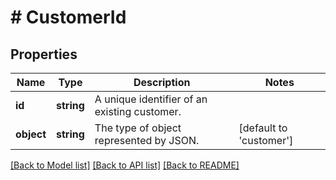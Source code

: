 # # CustomerId

## Properties

Name | Type | Description | Notes
------------ | ------------- | ------------- | -------------
**id** | **string** | A unique identifier of an existing customer. |
**object** | **string** | The type of object represented by JSON. | [default to 'customer']

[[Back to Model list]](../../README.md#models) [[Back to API list]](../../README.md#endpoints) [[Back to README]](../../README.md)
